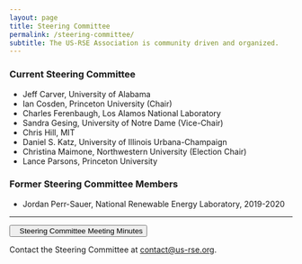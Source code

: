 ```yaml
---
layout: page
title: Steering Committee
permalink: /steering-committee/
subtitle: The US-RSE Association is community driven and organized.
---
```



### Current Steering Committee

* Jeff Carver, University of Alabama
* Ian Cosden, Princeton University (Chair)
* Charles Ferenbaugh, Los Alamos National Laboratory
* Sandra Gesing, University of Notre Dame (Vice-Chair)
* Chris Hill, MIT
* Daniel S. Katz, University of Illinois Urbana-Champaign
* Christina Maimone, Northwestern University (Election Chair)
* Lance Parsons, Princeton University

### Former Steering Committee Members

* Jordan Perr-Sauer, National Renewable Energy Laboratory, 2019-2020


<hr>

<a href="https://drive.google.com/open?id=1IKvT0xIkBTqHpBgUUaANpjFCdMki3R4J" target="_blank">
<button class="btn btn-primary"><i style="margin-right:10px" class="fa fa-file-text-o"></i>Steering Committee Meeting Minutes</button></a>

Contact the Steering Committee at [contact@us-rse.org](mailto:us-rse.org).
